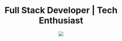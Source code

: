 <h1 align="center">Full Stack Developer | Tech Enthusiast</h1>
<p align="center"><img src="https://ugokawaii.com/wp-content/uploads/2022/10/hot-coffee.gif"></p>
